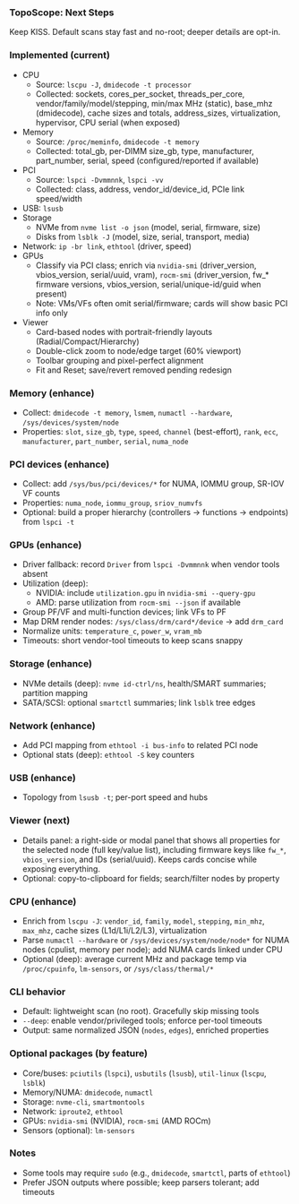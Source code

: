 ### TopoScope: Next Steps

Keep KISS. Default scans stay fast and no-root; deeper details are opt-in.

### Implemented (current)
- CPU
  - Source: `lscpu -J`, `dmidecode -t processor`
  - Collected: sockets, cores_per_socket, threads_per_core, vendor/family/model/stepping, min/max MHz (static), base_mhz (dmidecode), cache sizes and totals, address_sizes, virtualization, hypervisor, CPU serial (when exposed)
- Memory
  - Source: `/proc/meminfo`, `dmidecode -t memory`
  - Collected: total_gb, per-DIMM size_gb, type, manufacturer, part_number, serial, speed (configured/reported if available)
- PCI
  - Source: `lspci -Dvmmnnk`, `lspci -vv`
  - Collected: class, address, vendor_id/device_id, PCIe link speed/width
- USB: `lsusb`
- Storage
  - NVMe from `nvme list -o json` (model, serial, firmware, size)
  - Disks from `lsblk -J` (model, size, serial, transport, media)
- Network: `ip -br link`, `ethtool` (driver, speed)
- GPUs
  - Classify via PCI class; enrich via `nvidia-smi` (driver_version, vbios_version, serial/uuid, vram), `rocm-smi` (driver_version, fw_* firmware versions, vbios_version, serial/unique-id/guid when present)
  - Note: VMs/VFs often omit serial/firmware; cards will show basic PCI info only
- Viewer
  - Card-based nodes with portrait-friendly layouts (Radial/Compact/Hierarchy)
  - Double-click zoom to node/edge target (60% viewport)
  - Toolbar grouping and pixel-perfect alignment
  - Fit and Reset; save/revert removed pending redesign

### Memory (enhance)
- Collect: `dmidecode -t memory`, `lsmem`, `numactl --hardware`, `/sys/devices/system/node`
- Properties: `slot`, `size_gb`, `type`, `speed`, `channel` (best-effort), `rank`, `ecc`, `manufacturer`, `part_number`, `serial`, `numa_node`

### PCI devices (enhance)
- Collect: add `/sys/bus/pci/devices/*` for NUMA, IOMMU group, SR-IOV VF counts
- Properties: `numa_node`, `iommu_group`, `sriov_numvfs`
- Optional: build a proper hierarchy (controllers → functions → endpoints) from `lspci -t`

### GPUs (enhance)
- Driver fallback: record `Driver` from `lspci -Dvmmnnk` when vendor tools absent
- Utilization (deep):
  - NVIDIA: include `utilization.gpu` in `nvidia-smi --query-gpu`
  - AMD: parse utilization from `rocm-smi --json` if available
- Group PF/VF and multi-function devices; link VFs to PF
- Map DRM render nodes: `/sys/class/drm/card*/device` → add `drm_card`
- Normalize units: `temperature_c`, `power_w`, `vram_mb`
- Timeouts: short vendor-tool timeouts to keep scans snappy

### Storage (enhance)
- NVMe details (deep): `nvme id-ctrl/ns`, health/SMART summaries; partition mapping
- SATA/SCSI: optional `smartctl` summaries; link `lsblk` tree edges

### Network (enhance)
- Add PCI mapping from `ethtool -i bus-info` to related PCI node
- Optional stats (deep): `ethtool -S` key counters

### USB (enhance)
- Topology from `lsusb -t`; per-port speed and hubs

### Viewer (next)
- Details panel: a right-side or modal panel that shows all properties for the selected node (full key/value list), including firmware keys like `fw_*`, `vbios_version`, and IDs (serial/uuid). Keeps cards concise while exposing everything.
- Optional: copy-to-clipboard for fields; search/filter nodes by property

### CPU (enhance)
- Enrich from `lscpu -J`: `vendor_id`, `family`, `model`, `stepping`, `min_mhz`, `max_mhz`, cache sizes (L1d/L1i/L2/L3), virtualization
- Parse `numactl --hardware` or `/sys/devices/system/node/node*` for NUMA nodes (cpulist, memory per node); add NUMA cards linked under CPU
- Optional (deep): average current MHz and package temp via `/proc/cpuinfo`, `lm-sensors`, or `/sys/class/thermal/*`

### CLI behavior
- Default: lightweight scan (no root). Gracefully skip missing tools
- `--deep`: enable vendor/privileged tools; enforce per-tool timeouts
- Output: same normalized JSON (`nodes`, `edges`), enriched properties

### Optional packages (by feature)
- Core/buses: `pciutils` (`lspci`), `usbutils` (`lsusb`), `util-linux` (`lscpu`, `lsblk`)
- Memory/NUMA: `dmidecode`, `numactl`
- Storage: `nvme-cli`, `smartmontools`
- Network: `iproute2`, `ethtool`
- GPUs: `nvidia-smi` (NVIDIA), `rocm-smi` (AMD ROCm)
- Sensors (optional): `lm-sensors`

### Notes
- Some tools may require `sudo` (e.g., `dmidecode`, `smartctl`, parts of `ethtool`)
- Prefer JSON outputs where possible; keep parsers tolerant; add timeouts
